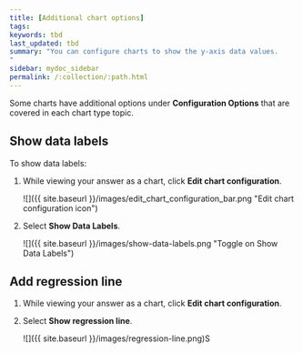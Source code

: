 ```yaml
---
title: [Additional chart options]
tags:
keywords: tbd
last_updated: tbd
summary: "You can configure charts to show the y-axis data values.
"
sidebar: mydoc_sidebar
permalink: /:collection/:path.html
---
```

Some charts have additional options under **Configuration Options** that are covered in each chart type topic.


## Show data labels

To show data labels:

1. While viewing your answer as a chart, click **Edit chart configuration**.

     ![]({{ site.baseurl }}/images/edit_chart_configuration_bar.png "Edit chart configuration icon")

2. Select **Show Data Labels**.

     ![]({{ site.baseurl }}/images/show-data-labels.png "Toggle on Show Data Labels")

## Add regression line

1. While viewing your answer as a chart, click **Edit chart configuration**.
2. Select **Show regression line**.

     ![]({{ site.baseurl }}/images/regression-line.png)S

